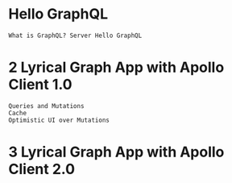 # Hello GraphQL
    What is GraphQL? Server Hello GraphQL

# 2 Lyrical Graph App with Apollo Client 1.0
    Queries and Mutations
    Cache
    Optimistic UI over Mutations

# 3 Lyrical Graph App with Apollo Client 2.0